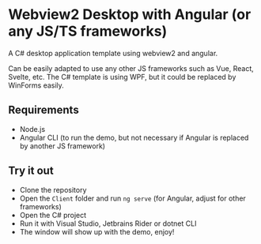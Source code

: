 # Webview2 Desktop with Angular (or any JS/TS frameworks)
A C# desktop application template using webview2 and angular.

Can be easily adapted to use any other JS frameworks such as Vue, React, Svelte, etc. The C# template is using WPF, but it could be replaced by WinForms easily.

## Requirements
- Node.js
- Angular CLI (to run the demo, but not necessary if Angular is replaced by another JS framework)

## Try it out
- Clone the repository
- Open the `Client` folder and run `ng serve` (for Angular, adjust for other frameworks)
- Open the C# project
- Run it with Visual Studio, Jetbrains Rider or dotnet CLI
- The window will show up with the demo, enjoy!
